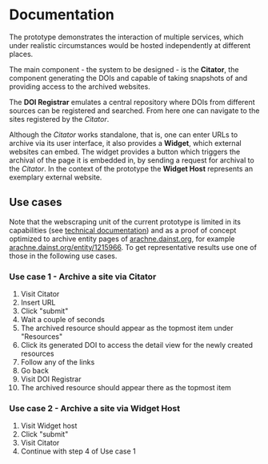 # Documentation

The prototype demonstrates the interaction of multiple services, which under
realistic circumstances would be hosted independently at different places.

The main component - the system to be designed - is the **Citator**, the component
generating the DOIs and capable of taking snapshots of 
and providing access to the archived websites.

The **DOI Registrar** emulates a central repository where DOIs from different sources
can be registered and searched. From here one can navigate to the sites registered by the *Citator*.

Although the *Citator* works standalone, that is, one can enter URLs to archive via its user interface, 
it also provides a **Widget**, which external websites can embed. The widget provides a 
button which triggers the archival of the page it is embedded in, by sending a request for archival to the *Citator*. 
In the context of the prototype the **Widget Host** represents an exemplary external website.

## Use cases

Note that the webscraping unit of the current prototype is limited in its capabilities (see [technical documentation](./README_TECHNICAL.md))
and as a proof of concept optimized to archive entity pages of [arachne.dainst.org](https://arachne.dainst.org), for example 
[arachne.dainst.org/entity/1215966](https://arachne.dainst.org/entity/1215966). 
To get representative results use one of those in the following use cases.

### Use case 1 - Archive a site via Citator

1. Visit Citator
2. Insert URL 
3. Click "submit"
4. Wait a couple of seconds 
5. The archived resource should appear as the topmost item under "Resources"
6. Click its generated DOI to access the detail view for the newly created resources
7. Follow any of the links
8. Go back
9. Visit DOI Registrar
10. The archived resource should appear there as the topmost item 

### Use case 2 - Archive a site via Widget Host

1. Visit Widget host
2. Click "submit"
3. Visit Citator
4. Continue with step 4 of Use case 1
